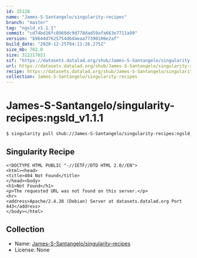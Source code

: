 ```yaml
---
id: 15128
name: "James-S-Santangelo/singularity-recipes"
branch: "master"
tag: "ngsld_v1.1.1"
commit: "cd74bd16fc8969dc9d778dad59afa663e7711a99"
version: "b9644d7625754d6daeaa77390106e2af"
build_date: "2020-12-25T04:11:26.275Z"
size_mb: 762.0
size: 312217631
sif: "https://datasets.datalad.org/shub/James-S-Santangelo/singularity-recipes/ngsld_v1.1.1/2020-12-25-cd74bd16-b9644d76/b9644d7625754d6daeaa77390106e2af.sif"
url: https://datasets.datalad.org/shub/James-S-Santangelo/singularity-recipes/ngsld_v1.1.1/2020-12-25-cd74bd16-b9644d76/
recipe: https://datasets.datalad.org/shub/James-S-Santangelo/singularity-recipes/ngsld_v1.1.1/2020-12-25-cd74bd16-b9644d76/Singularity
collection: James-S-Santangelo/singularity-recipes
---
```


# James-S-Santangelo/singularity-recipes:ngsld_v1.1.1

```bash
$ singularity pull shub://James-S-Santangelo/singularity-recipes:ngsld_v1.1.1
```

## Singularity Recipe

```singularity
<!DOCTYPE HTML PUBLIC "-//IETF//DTD HTML 2.0//EN">
<html><head>
<title>404 Not Found</title>
</head><body>
<h1>Not Found</h1>
<p>The requested URL was not found on this server.</p>
<hr>
<address>Apache/2.4.38 (Debian) Server at datasets.datalad.org Port 443</address>
</body></html>
```

## Collection

 - Name: [James-S-Santangelo/singularity-recipes](https://github.com/James-S-Santangelo/singularity-recipes)
 - License: None

